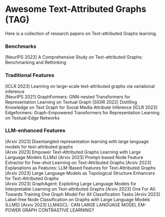 # Awesome Text-Attributed Graphs (TAG)

Here is a collection of research papers on Text-attributed Graphs learning.


### Benchmarks
[NeurIPS 2023] A Comprehensive Study on Text-attributed Graphs: Benchmarking and Rethinking  

### Traditional Features
[ICLR 2023] Learning on large-scale text-attributed graphs via variational inference  
[NeurIPS 2021] GraphFormers: GNN-nested Transformers for Representation Learning on Textual Graph
[SIGIR 2022] Distilling Knowledge on Text Graph for Social Media Attribute Inference
[ICLR 2023] Edgeformers: Graph-Empowered Transformers for Representation Learning on Textual-Edge Networks

### LLM-enhanced Features
[Arxiv 2023] Disentangled representation learning with large language models for text-attributed graphs  
[Arxiv 2023] Empower Text-Attributed Graphs Learning with Large Language Models (LLMs)
[Arxiv 2023] Prompt-based Node Feature Extractor for Few-shot Learning on Text-Attributed Graphs
[Arxiv 2023] Explanations as Features: LLM-Based Features for Text-Attributed Graphs  
[Arxiv 2023] Large Language Models as Topological Structure Enhancers for Text-Attributed Graphs  
[Arxiv 2023] GraphAgent: Exploiting Large Language Models for Interpretable Learning on Text-attributed Graphs
[Arxiv 2023] One For All: Towards Training One Graph Model For All Classification Tasks
[Arxiv 2023] Label-free Node Classification on Graphs with Large Language Models (LLMS)
[Arxiv 2023] LLM4GCL: CAN LARGE LANGUAGE MODEL EM-POWER GRAPH CONTRASTIVE LEARNING?



